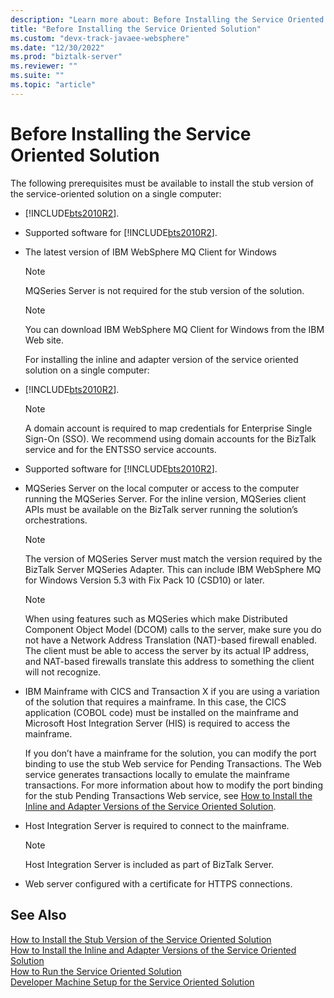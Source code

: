 ```yaml
---
description: "Learn more about: Before Installing the Service Oriented Solution"
title: "Before Installing the Service Oriented Solution"
ms.custom: "devx-track-javaee-websphere"
ms.date: "12/30/2022"
ms.prod: "biztalk-server"
ms.reviewer: ""
ms.suite: ""
ms.topic: "article"
---
```

# Before Installing the Service Oriented Solution
The following prerequisites must be available to install the stub version of the service-oriented solution on a single computer:  
  
- [!INCLUDE[bts2010R2](../includes/bts2010r2-md.md)].  
  
- Supported software for [!INCLUDE[bts2010R2](../includes/bts2010r2-md.md)].  
  
- The latest version of IBM WebSphere MQ Client for Windows  
  
  > [!NOTE]
  >  MQSeries Server is not required for the stub version of the solution.  
  
  > [!NOTE]
  >  You can download IBM WebSphere MQ Client for Windows from the IBM Web site.  
  
  For installing the inline and adapter version of the service oriented solution on a single computer:  
  
- [!INCLUDE[bts2010R2](../includes/bts2010r2-md.md)].  
  
  > [!NOTE]
  >  A domain account is required to map credentials for Enterprise Single Sign-On (SSO). We recommend using domain accounts for the BizTalk service and for the ENTSSO service accounts.  
  
- Supported software for [!INCLUDE[bts2010R2](../includes/bts2010r2-md.md)].  
  
- MQSeries Server on the local computer or access to the computer running the MQSeries Server. For the inline version, MQSeries client APIs must be available on the BizTalk server running the solution’s orchestrations.  
  
  > [!NOTE]
  >  The version of MQSeries Server must match the version required by the BizTalk Server MQSeries Adapter. This can include IBM WebSphere MQ for Windows Version 5.3 with Fix Pack 10 (CSD10) or later.  
  
  > [!NOTE]
  >  When using features such as MQSeries which make Distributed Component Object Model (DCOM) calls to the server, make sure you do not have a Network Address Translation (NAT)-based firewall enabled. The client must be able to access the server by its actual IP address, and NAT-based firewalls translate this address to something the client will not recognize.  
  
- IBM Mainframe with CICS and Transaction X if you are using a variation of the solution that requires a mainframe. In this case, the CICS application (COBOL code) must be installed on the mainframe and Microsoft Host Integration Server (HIS) is required to access the mainframe.  
  
   If you don’t have a mainframe for the solution, you can modify the port binding to use the stub Web service for Pending Transactions. The Web service generates transactions locally to emulate the mainframe transactions. For more information about how to modify the port binding for the stub Pending Transactions Web service, see [How to Install the Inline and Adapter Versions of the Service Oriented Solution](../core/how-to-install-the-inline-and-adapter-versions-of-the-service-oriented-solution.md).  
  
- Host Integration Server is required to connect to the mainframe.  
  
  > [!NOTE]
  >  Host Integration Server is included as part of BizTalk Server.  
  
- Web server configured with a certificate for HTTPS connections.  
  
## See Also  
 [How to Install the Stub Version of the Service Oriented Solution](../core/how-to-install-the-stub-version-of-the-service-oriented-solution.md)   
 [How to Install the Inline and Adapter Versions of the Service Oriented Solution](../core/how-to-install-the-inline-and-adapter-versions-of-the-service-oriented-solution.md)   
 [How to Run the Service Oriented Solution](../core/how-to-run-the-service-oriented-solution.md)   
 [Developer Machine Setup for the Service Oriented Solution](../core/developer-machine-setup-for-the-service-oriented-solution.md)
